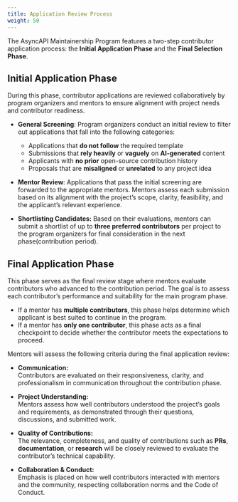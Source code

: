 ```yaml
---
title: Application Review Process
weight: 50
---
```


The AsyncAPI Maintainership Program features a two-step contributor application process: the **Initial Application Phase** and the **Final Selection Phase**.

## Initial Application Phase

During this phase, contributor applications are reviewed collaboratively by program organizers and mentors to ensure alignment with project needs and contributor readiness.

- **General Screening**: 
    Program organizers conduct an initial review to filter out applications that fall into the following categories:
     - Applications that **do not follow** the required template
     - Submissions that **rely heavily** or **vaguely** on **AI-generated** content
     - Applicants with **no prior** open-source contribution history
     - Proposals that are **misaligned** or **unrelated** to any project idea

- **Mentor Review**: 
    Applications that pass the initial screening are forwarded to the appropriate mentors. Mentors assess each submission based on its alignment with the project’s scope, clarity, feasibility, and the applicant’s relevant experience.

- **Shortlisting Candidates:** 
    Based on their evaluations, mentors can submit a shortlist of up to **three preferred contributors** per project to the program organizers for final consideration in the next phase(contribution period).

## Final Application Phase

This phase serves as the final review stage where mentors evaluate contributors who advanced to the contribution period. The goal is to assess each contributor’s performance and suitability for the main program phase.

 - If a mentor has **multiple contributors**, this phase helps determine which applicant is best suited to continue in the program.
 - If a mentor has **only one contributor**, this phase acts as a final checkpoint to decide whether the contributor meets the expectations to proceed.

Mentors will assess the following criteria during the final application review:

- **Communication:**  
    Contributors are evaluated on their responsiveness, clarity, and professionalism in communication throughout the contribution phase.

- **Project Understanding:**  
    Mentors assess how well contributors understood the project’s goals and requirements, as demonstrated through their questions, discussions, and submitted work.

- **Quality of Contributions:**  
    The relevance, completeness, and quality of contributions such as **PRs**, **documentation**, or **research** will be closely reviewed to evaluate the contributor’s technical capability.

- **Collaboration & Conduct:**  
    Emphasis is placed on how well contributors interacted with mentors and the community, respecting collaboration norms and the Code of Conduct.